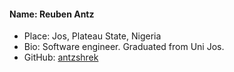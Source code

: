 #### Name: Reuben Antz
 - Place: Jos, Plateau State, Nigeria
 - Bio: Software engineer. Graduated from Uni Jos.
 - GitHub: [antzshrek](https://github.com/antzshrek)